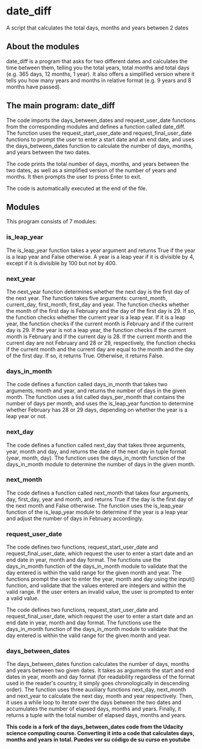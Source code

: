 # date_diff
A script that calculates the total days, months and years between 2 dates
<h2>About the modules</h2>
date_diff is a program that asks for two different dates and calculates the time between them, telling you the total years, total months and total days (e.g. 365 days, 12 months, 1 year). It also offers a simplified version where it tells you how many years and months in relative format (e.g. 9 years and 8 months have passed).
<h2>The main program: date_diff</h2>
The code imports the days_between_dates and request_user_date functions from the corresponding modules and defines a function called date_diff. The function uses the request_start_user_date and request_final_user_date functions to prompt the user to enter a start date and an end date, and uses the days_between_dates function to calculate the number of days, months, and years between the two dates.

The code prints the total number of days, months, and years between the two dates, as well as a simplified version of the number of years and months. It then prompts the user to press Enter to exit.

The code is automatically executed at the end of the file.
<h2>Modules</h2>
This program consists of 7 modules:
<h3>is_leap_year</h3>
The is_leap_year function takes a year argument and returns True if the year is a leap year and False otherwise. A year is a leap year if it is divisible by 4, except if it is divisible by 100 but not by 400.
<h3>next_year</h3>
The next_year function determines whether the next day is the first day of the next year. The function takes five arguments: current_month, current_day, first_month, first_day and year. The function checks whether the month of the first day is February and the day of the first day is 29. If so, the function checks whether the current year is a leap year. If it is a leap year, the function checks if the current month is February and if the current day is 29. If the year is not a leap year, the function checks if the current month is February and if the current day is 28. If the current month and the current day are not February and 28 or 29, respectively, the function checks if the current month and the current day are equal to the month and the day of the first day. If so, it returns True. Otherwise, it returns False.
<h3>days_in_month</h3>
The code defines a function called days_in_month that takes two arguments, month and year, and returns the number of days in the given month. The function uses a list called days_per_month that contains the number of days per month, and uses the is_leap_year function to determine whether February has 28 or 29 days, depending on whether the year is a leap year or not.
<h3>next_day</h3>
The code defines a function called next_day that takes three arguments, year, month and day, and returns the date of the next day in tuple format (year, month, day). The function uses the days_in_month function of the days_in_month module to determine the number of days in the given month.
<h3>next_month</h3>
The code defines a function called next_month that takes four arguments, day, first_day, year and month, and returns True if the day is the first day of the next month and False otherwise. The function uses the is_leap_year function of the is_leap_year module to determine if the year is a leap year and adjust the number of days in February accordingly.
<h3>request_user_date</h3>
The code defines two functions, request_start_user_date and request_final_user_date, which request the user to enter a start date and an end date in year, month and day format. The functions use the days_in_month function of the days_in_month module to validate that the day entered is within the valid range for the given month and year.
The functions prompt the user to enter the year, month and day using the input() function, and validate that the values entered are integers and within the valid range. If the user enters an invalid value, the user is prompted to enter a valid value.

The code defines two functions, request_start_user_date and request_final_user_date, which request the user to enter a start date and an end date in year, month and day format. The functions use the days_in_month function of the days_in_month module to validate that the day entered is within the valid range for the given month and year.
<h3>days_between_dates</h3>

The days_between_dates function calculates the number of days, months and years between two given dates. It takes as arguments the start and end dates in year, month and day format (for readability regardless of the format used in the reader's country, it simply goes chronologically in descending order). The function uses three auxiliary functions next_day, next_month and next_year to calculate the next day, month and year respectively. Then, it uses a while loop to iterate over the days between the two dates and accumulates the number of elapsed days, months and years. Finally, it returns a tuple with the total number of elapsed days, months and years.


<b>This code is a fork of the days_between_dates code from the Udacity science computing course. Converting it into a code that calculates days, months and years in total. Puedes ver su código de su curso en youtube</b>
